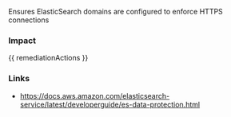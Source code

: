 
Ensures ElasticSearch domains are configured to enforce HTTPS connections

### Impact
<!-- Add Impact here -->

<!-- DO NOT CHANGE -->
{{ remediationActions }}

### Links
- https://docs.aws.amazon.com/elasticsearch-service/latest/developerguide/es-data-protection.html


